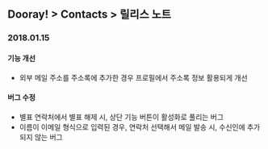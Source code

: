 ## Dooray! > Contacts > 릴리스 노트

### 2018.01.15
#### 기능 개선
- 외부 메일 주소를 주소록에 추가한 경우 프로필에서 주소록 정보 활용되게 개선  

#### 버그 수정 
- 별표 연락처에서 별표 해제 시, 상단 기능 버튼이 활성화로 풀리는 버그 
- 이름이 이메일 형식으로 입력된 경우, 연락처 선택해서 메일 발송 시, 수신인에 추가되지 않는 버그
